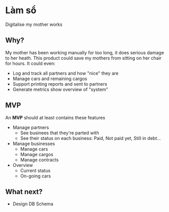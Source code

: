 Làm sổ
============================
Digitalise my mother works

## Why?
My mother has been working manually for too long, it does serious
damage to her heath. This product could save my mothers from
sitting on her chair for hours. It could even:
- Log and track all partners and how "nice" they are
- Manage cars and remaining cargos
- Support printing reports and sent to partners
- Generate metrics show overview of "system"

## MVP
An **MVP** should at least contains these features
- Manage partners
  - See businees that they're parted with
  - See their status on each business: Paid, Not paid yet, Still in debt...
- Manage businesses
  - Manage cars 
  - Manage cargos
  - Manage contracts
- Overview
  - Current status
  - On-going cars

## What next?
- Design DB Schema

